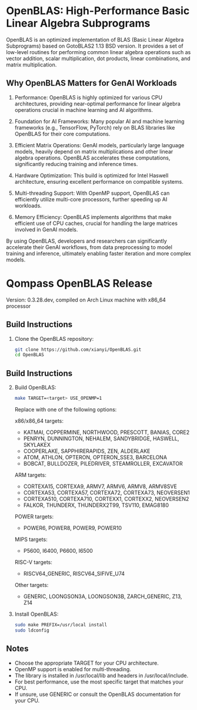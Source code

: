 # OpenBLAS: High-Performance Basic Linear Algebra Subprograms

OpenBLAS is an optimized implementation of BLAS (Basic Linear Algebra Subprograms) based on GotoBLAS2 1.13 BSD version. It provides a set of low-level routines for performing common linear algebra operations such as vector addition, scalar multiplication, dot products, linear combinations, and matrix multiplication.

## Why OpenBLAS Matters for GenAI Workloads

1. Performance: OpenBLAS is highly optimized for various CPU architectures, providing near-optimal performance for linear algebra operations crucial in machine learning and AI algorithms.

2. Foundation for AI Frameworks: Many popular AI and machine learning frameworks (e.g., TensorFlow, PyTorch) rely on BLAS libraries like OpenBLAS for their core computations.

3. Efficient Matrix Operations: GenAI models, particularly large language models, heavily depend on matrix multiplications and other linear algebra operations. OpenBLAS accelerates these computations, significantly reducing training and inference times.

4. Hardware Optimization: This build is optimized for Intel Haswell architecture, ensuring excellent performance on compatible systems.

5. Multi-threading Support: With OpenMP support, OpenBLAS can efficiently utilize multi-core processors, further speeding up AI workloads.

6. Memory Efficiency: OpenBLAS implements algorithms that make efficient use of CPU caches, crucial for handling the large matrices involved in GenAI models.

By using OpenBLAS, developers and researchers can significantly accelerate their GenAI workflows, from data preprocessing to model training and inference, ultimately enabling faster iteration and more complex models.


# Qompass OpenBLAS Release

Version: 0.3.28.dev, compiled on Arch Linux machine with x86_64 processor

## Build Instructions

1. Clone the OpenBLAS repository:
   ```bash
   git clone https://github.com/xianyi/OpenBLAS.git
   cd OpenBLAS
   ```

## Build Instructions

2. Build OpenBLAS:
   ```bash
   make TARGET=<target> USE_OPENMP=1
   ```
   Replace <target> with one of the following options:

   x86/x86_64 targets:
   - KATMAI, COPPERMINE, NORTHWOOD, PRESCOTT, BANIAS, CORE2
   - PENRYN, DUNNINGTON, NEHALEM, SANDYBRIDGE, HASWELL, SKYLAKEX
   - COOPERLAKE, SAPPHIRERAPIDS, ZEN, ALDERLAKE
   - ATOM, ATHLON, OPTERON, OPTERON_SSE3, BARCELONA
   - BOBCAT, BULLDOZER, PILEDRIVER, STEAMROLLER, EXCAVATOR

   ARM targets:
   - CORTEXA15, CORTEXA9, ARMV7, ARMV6, ARMV8, ARMV8SVE
   - CORTEXA53, CORTEXA57, CORTEXA72, CORTEXA73, NEOVERSEN1
   - CORTEXA510, CORTEXA710, CORTEXX1, CORTEXX2, NEOVERSEN2
   - FALKOR, THUNDERX, THUNDERX2T99, TSV110, EMAG8180

   POWER targets:
   - POWER6, POWER8, POWER9, POWER10

   MIPS targets:
   - P5600, I6400, P6600, I6500

   RISC-V targets:
   - RISCV64_GENERIC, RISCV64_SIFIVE_U74

   Other targets:
   - GENERIC, LOONGSON3A, LOONGSON3B, ZARCH_GENERIC, Z13, Z14

3. Install OpenBLAS:
   ```bash
   sudo make PREFIX=/usr/local install
   sudo ldconfig
   ```

## Notes

- Choose the appropriate TARGET for your CPU architecture.
- OpenMP support is enabled for multi-threading.
- The library is installed in /usr/local/lib and headers in /usr/local/include.
- For best performance, use the most specific target that matches your CPU.
- If unsure, use GENERIC or consult the OpenBLAS documentation for your CPU.
